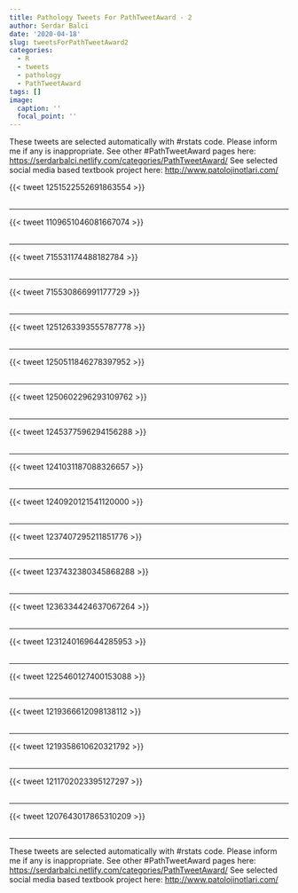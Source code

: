 ```yaml
---
title: Pathology Tweets For PathTweetAward - 2
author: Serdar Balci
date: '2020-04-18'
slug: tweetsForPathTweetAward2
categories:
  - R
  - tweets
  - pathology
  - PathTweetAward
tags: []
image:
  caption: ''
  focal_point: ''
---
```



These tweets are selected automatically with #rstats code. Please inform me if any is inappropriate.
See other #PathTweetAward pages here: https://serdarbalci.netlify.com/categories/PathTweetAward/ 
See selected social media based textbook project here: http://www.patolojinotlari.com/

{{< tweet 1251522552691863554 >}}
<br>
<br>
<hr>
{{< tweet 1109651046081667074 >}}
<br>
<br>
<hr>
{{< tweet 715531174488182784 >}}
<br>
<br>
<hr>
{{< tweet 715530866991177729 >}}
<br>
<br>
<hr>
{{< tweet 1251263393555787778 >}}
<br>
<br>
<hr>
{{< tweet 1250511846278397952 >}}
<br>
<br>
<hr>
{{< tweet 1250602296293109762 >}}
<br>
<br>
<hr>
{{< tweet 1245377596294156288 >}}
<br>
<br>
<hr>
{{< tweet 1241031187088326657 >}}
<br>
<br>
<hr>
{{< tweet 1240920121541120000 >}}
<br>
<br>
<hr>
{{< tweet 1237407295211851776 >}}
<br>
<br>
<hr>
{{< tweet 1237432380345868288 >}}
<br>
<br>
<hr>
{{< tweet 1236334424637067264 >}}
<br>
<br>
<hr>
{{< tweet 1231240169644285953 >}}
<br>
<br>
<hr>
{{< tweet 1225460127400153088 >}}
<br>
<br>
<hr>
{{< tweet 1219366612098138112 >}}
<br>
<br>
<hr>
{{< tweet 1219358610620321792 >}}
<br>
<br>
<hr>
{{< tweet 1211702023395127297 >}}
<br>
<br>
<hr>
{{< tweet 1207643017865310209 >}}
<br>
<br>
<hr>


These tweets are selected automatically with #rstats code. Please inform me if any is inappropriate.
See other #PathTweetAward pages here: https://serdarbalci.netlify.com/categories/PathTweetAward/ 
See selected social media based textbook project here: http://www.patolojinotlari.com/
